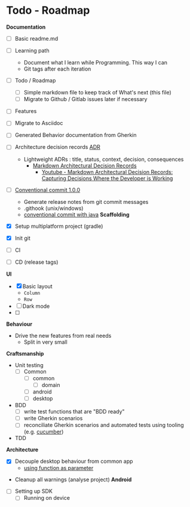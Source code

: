 # Todo - Roadmap

**Documentation**

- [ ] Basic readme.md
- [ ] Learning path
  - Document what I learn while Programming. This way I can
  - Git tags after each iteration
- [ ] Todo / Roadmap
  - [ ] Simple markdown file to keep track of What's next (this file)
  - [ ] Migrate to Github / Gitlab issues later if necessary
- [ ] Features
- [ ] Migrate to Asciidoc
- [ ] Generated Behavior documentation from Gherkin
- [ ] Architecture decision records [ADR](https://adr.github.io/)
  - Lightweight ADRs : title, status, context, decision, consequences
    - [Markdown Architectural Decision Records](https://adr.github.io/madr/)
      - [Youtube - Markdown Architectural Decision Records: Capturing Decisions Where the Developer is Working](https://www.youtube.com/watch?v=t04uboZ9Lks)
- [ ] [Conventional commit 1.0.0](https://www.conventionalcommits.org/en/v1.0.0/)
  - Generate release notes from git commit messages
  - .githook (unix/windows)
  - [conventional commit with java](https://dwmkerr.com/conventional-commits-and-semantic-versioning-for-java/)
**Scaffolding**

- [x] Setup multiplatform project (gradle)
- [x] Init git
- [ ] CI
- [ ] CD (release tags)

**UI**

- [x] Basic layout
    - `Column`
    - `Row`
- [ ] Dark mode
- [ ]

**Behaviour**

- Drive the new features from real needs
  - Split in very small

**Craftsmanship**

- Unit testing
  - [ ] Common
    - [ ] common
      - [ ] domain
    - [ ] android
    - [ ] desktop  
- BDD
  - [ ] write test functions that are "BDD ready"
  - [ ] write Gherkin scenarios
  - [ ] reconciliate Gherkin scenarios and automated tests using tooling 
    (e.g. [cucumber](https://cucumber.io/docs/installation/kotlin/))
- TDD

**Architecture**

- [x] Decouple desktop behaviour from common app
    - [using function as parameter](Learning_path/kotlin-pass-function-as-parameter.md) 
- Cleanup all warnings (analyse project)
**Android**

- [ ] Setting up SDK
  - [ ] Running on device